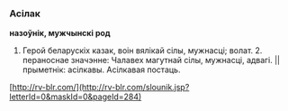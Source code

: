 ### Асілак
**назоўнік, мужчынскі род**

1. Герой беларускіх казак, воін вялікай сілы, мужнасці; волат. 2. пераноснае значэнне: Чалавех магутнай сілы, мужнасці, адвагі. || прыметнік: асілкавы. Асілкавая постаць.

<a rel="author">[http://rv-blr.com/](http://rv-blr.com/slounik.jsp?letterId=0&maskId=0&pageId=284)</a>
